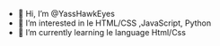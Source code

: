 - 👋 Hi, I’m @YassHawkEyes
- 👀 I’m interested in  le  HTML/CSS ,JavaScript, Python
- 🌱 I’m currently learning  le language Html/Css

<!---
YassHawkEyes/YassHawkEyes is a ✨ special ✨ repository because its `README.md` (this file) appears on your GitHub profile.
You can click the Preview link to take a look at your changes.
--->
